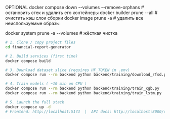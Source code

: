 OPTIONAL
docker compose down --volumes --remove-orphans   # остановить стек и удалить его контейнеры
docker builder prune --all                       # очистить кэш слои сборки
docker image prune -a                              # удалить все неиспользуемые образы

docker system prune -a --volumes                 # жёсткая чистка 

```bash
# 1. Clone / copy project files
cd financial-report-generator

# 2. Build services (first time)
docker compose build

# 3. Download dataset slice (requires HF_TOKEN in .env)
docker compose run --rm backend python backend/training/download_rfsd.py

# 4. Train models ( ~10 min on CPU )
docker compose run --rm backend python backend/training/train_xgb.py
docker compose run --rm backend python backend/training/train_lstm.py

# 5. Launch the full stack
docker compose up -d
# Frontend: http://localhost:5173  |  API docs: http://localhost:8000/docs